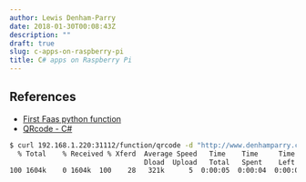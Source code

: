```yaml
---
author: Lewis Denham-Parry
date: 2018-01-30T00:08:43Z
description: ""
draft: true
slug: c-apps-on-raspberry-pi
title: C# apps on Raspberry Pi
---
```


## References

* [First Faas python function](https://blog.alexellis.io/first-faas-python-function/)
* [QRcode - C#](https://github.com/faas-and-furious/qrcode-csharp)

```bash
$ curl 192.168.1.220:31112/function/qrcode -d "http://www.denhamparry.co.uk" > qrcode.png
  % Total    % Received % Xferd  Average Speed   Time    Time     Time  Current
                                 Dload  Upload   Total   Spent    Left  Speed
100 1604k    0 1604k  100    28   321k      5  0:00:05  0:00:04  0:00:01  321k
```
